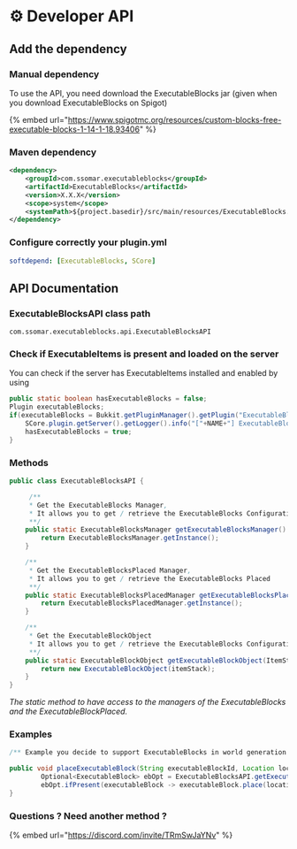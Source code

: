 # ⚙ Developer API

## Add the dependency

### Manual dependency

To use the API, you need download the ExecutableBlocks jar (given when you download ExecutableBlocks on Spigot)

\{% embed url="https://www.spigotmc.org/resources/custom-blocks-free-executable-blocks-1-14-1-18.93406" %\}

### Maven dependency

```xml
<dependency>
    <groupId>com.ssomar.executableblocks</groupId>
    <artifactId>ExecutableBlocks</artifactId>
    <version>X.X.X</version>
    <scope>system</scope>
    <systemPath>${project.basedir}/src/main/resources/ExecutableBlocks.jar</systemPath>
</dependency>
```

### Configure correctly your plugin.yml

```yaml
softdepend: [ExecutableBlocks, SCore]
```

## API Documentation

### ExecutableBlocksAPI class path

`com.ssomar.executableblocks.api.ExecutableBlocksAPI`

### Check if ExecutableItems is present and loaded on the server

You can check if the server has ExecutableItems installed and enabled by using

```java
public static boolean hasExecutableBlocks = false;
Plugin executableBlocks;
if(executableBlocks = Bukkit.getPluginManager().getPlugin("ExecutableBlocks") != null && executableBlocks.isEnabled()) {
    SCore.plugin.getServer().getLogger().info("["+NAME+"] ExecutableBlocks hooked !");
    hasExecutableBlocks = true;
}
```

### Methods

```java
public class ExecutableBlocksAPI {

     /**
     * Get the ExecutableBlocks Manager,
     * It allows you to get / retrieve the ExecutableBlocks Configurations
     **/
    public static ExecutableBlocksManager getExecutableBlocksManager() {
        return ExecutableBlocksManager.getInstance();
    }

    /**
     * Get the ExecutableBlocksPlaced Manager,
     * It allows you to get / retrieve the ExecutableBlocks Placed
     **/
    public static ExecutableBlocksPlacedManager getExecutableBlocksPlacedManager() {
        return ExecutableBlocksPlacedManager.getInstance();
    }

    /**
     * Get the ExecutableBlockObject
     * It allows you to get / retrieve the ExecutableBlocks Configurations under its item form
     **/
    public static ExecutableBlockObject getExecutableBlockObject(ItemStack itemStack) {
        return new ExecutableBlockObject(itemStack);
    }
}
```

_The static method to have access to the managers of the ExecutableBlocks and the ExecutableBlockPlaced._

### Examples

```java
/** Example you decide to support ExecutableBlocks in world generation plugin **/

public void placeExecutableBlock(String executableBlockId, Location location){
        Optional<ExecutableBlock> ebOpt = ExecutableBlocksAPI.getExecutableBlocksManager().getExecutableBlock(executableBlockId);
        ebOpt.ifPresent(executableBlock -> executableBlock.place(location, true, OverrideEBP.REMOVE_EXISTING_EBP, null, null, null));
}
```

### Questions ? Need another method ?

\{% embed url="https://discord.com/invite/TRmSwJaYNv" %\}
